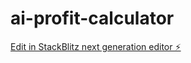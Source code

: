 # ai-profit-calculator

[Edit in StackBlitz next generation editor ⚡️](https://stackblitz.com/~/github.com/Mantechdesigns/ai-profit-calculator)
